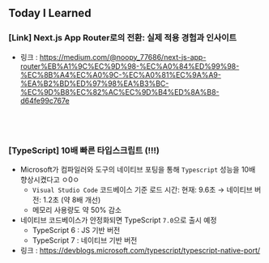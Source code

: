 ## Today I Learned

### [Link] Next.js App Router로의 전환: 실제 적용 경험과 인사이트

- 링크 : https://medium.com/@noopy_77686/next-js-app-router%EB%A1%9C%EC%9D%98-%EC%A0%84%ED%99%98-%EC%8B%A4%EC%A0%9C-%EC%A0%81%EC%9A%A9-%EA%B2%BD%ED%97%98%EA%B3%BC-%EC%9D%B8%EC%82%AC%EC%9D%B4%ED%8A%B8-d64fe99c767e

## <br />

### [TypeScript] 10배 빠른 타입스크립트 (!!!)

- Microsoft가 컴파일러와 도구의 네이티브 포팅을 통해 `Typescript` 성능을 10배 향상시켰다고 ㅇ0ㅇ
  - `Visual Studio Code` 코드베이스 기준 로드 시간: 현재: 9.6초 → 네이티브 버전: 1.2초 (약 8배 개선)
  - 메모리 사용량도 약 50% 감소
- 네이티브 코드베이스가 안정화되면 TypeScript `7.0`으로 출시 예정
  - TypeScript 6 : JS 기반 버전
  - TypeScript 7 : 네이티브 기반 버전
- 링크 : https://devblogs.microsoft.com/typescript/typescript-native-port/

